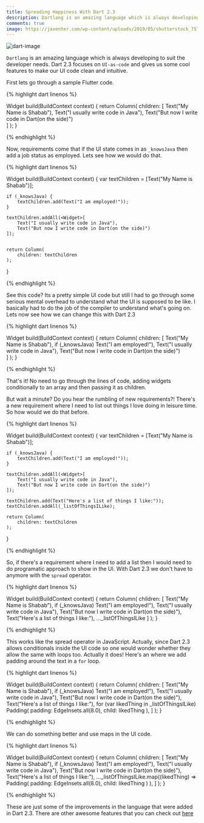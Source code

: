 ```yaml
---
title: Spreading Happiness With Dart 2.3
description: Dartlang is an amazing language which is always developing to suit the developer needs. Dart 2.3 focuses on 'UI-as-code' and gives us some cool features to make our UI code clean and intuitive
comments: true
image: https://jaxenter.com/wp-content/uploads/2019/05/shutterstock_757814905-350x233.jpg
---
```


![dart-image](https://jaxenter.com/wp-content/uploads/2019/05/shutterstock_757814905-350x233.jpg)


`Dartlang` is an amazing language which is always developing to suit the developer needs. Dart 2.3 focuses on `UI-as-code` and gives us some cool features to make our UI code clean and intuitive. 

First lets go through a sample Flutter code.

{% highlight dart linenos %}

Widget build(BuildContext context) {
    return Column(
        children: <Widget>[
            Text("My Name is Shabab"),
            Text("I usually write code in Java"),
            Text("But now I write code in Dart(on the side)")   
        ]
    );
}

{% endhighlight %}

Now, requirements come that if the UI state comes in as `_knowsJava` then add a job status as employed. Lets see how we would do that.

{% highlight dart linenos %}

Widget build(BuildContext context) {
    var textChildren = <Widget>[Text("My Name is Shabab")];

    if (_knowsJava) {
        textChildren.add(Text("I am employed!"));
    }

    textChildren.addAll(<Widget>[
        Text("I usually write code in Java"),
        Text("But now I write code in Dart(on the side)") 
    ]);


    return Column(
        children: textChildren
    );
}

{% endhighlight %}

See this code? Its a pretty simple UI code but still I had to go through some serious mental overhead to understand what the UI is supposed to be like. I basically had to do the job of the compiler to understand what's going on. Lets now see how we can change this with Dart 2.3

{% highlight dart linenos %}

Widget build(BuildContext context) {
    return Column(
        children: <Widget>[
            Text("My Name is Shabab"),
            if (_knowsJava)
                Text("I am employed!"),
            Text("I usually write code in Java"),
            Text("But now I write code in Dart(on the side)")   
        ]
    );
}

{% endhighlight %}

That's it! No need to go through the lines of code, adding widgets conditionally to an array and then passing it as children. 

But wait a minute? Do you hear the rumbling of new requirements?! There's a new requirement where I need to list out things I love doing in leisure time. So how would we do that before.

{% highlight dart linenos %}

Widget build(BuildContext context) {
    var textChildren = <Widget>[Text("My Name is Shabab")];

    if (_knowsJava) {
        textChildren.add(Text("I am employed!"));
    }

    textChildren.addAll(<Widget>[
        Text("I usually write code in Java"),
        Text("But now I write code in Dart(on the side)") 
    ]);

    textChildren.add(Text("Here's a list of things I like:"));
    textChildren.addAll(_listOfThingsILike);

    return Column(
        children: textChildren
    );
}

{% endhighlight %}

So, if there's a requirement where I need to add a list then I would need to do programatic approach to show in the UI. With Dart 2.3 we don't have to anymore with the `spread` operator. 

{% highlight dart linenos %}

Widget build(BuildContext context) {
    return Column(
        children: <Widget>[
            Text("My Name is Shabab"),
            if (_knowsJava)
                Text("I am employed!"),
            Text("I usually write code in Java"),
            Text("But now I write code in Dart(on the side)"),
            Text("Here's a list of things I like:"),
            ..._listOfThingsILike
        ]
    );
}

{% endhighlight %}

This works like the spread operator in JavaScript. Actually, since Dart 2.3 allows conditionals inside the UI code so one would wonder whether they allow the same with loops too. Actually it does! Here's an where we add padding around the text in a `for` loop.

{% highlight dart linenos %}

Widget build(BuildContext context) {
    return Column(
        children: <Widget>[
            Text("My Name is Shabab"),
            if (_knowsJava)
                Text("I am employed!"),
            Text("I usually write code in Java"),
            Text("But now I write code in Dart(on the side)"),
            Text("Here's a list of things I like:"),
            for (var likedThing in _listOfThingsILike)
                Padding(
                    padding: EdgeInsets.all(8.0),
                    child: likedThing
                ),
        ]
    );
}

{% endhighlight %}

We can do something better and use maps in the UI code.

{% highlight dart linenos %}

Widget build(BuildContext context) {
    return Column(
        children: <Widget>[
            Text("My Name is Shabab"),
            if (_knowsJava)
                Text("I am employed!"),
            Text("I usually write code in Java"),
            Text("But now I write code in Dart(on the side)"),
            Text("Here's a list of things I like:"),
            ..._listOfThingsILike.map((likedThing) =>
                Padding(
                    padding: EdgeInsets.all(8.0),
                    child: likedThing
                )
            ),
        ]
    );
}

{% endhighlight %}

These are just some of the improvements in the language that were added in Dart 2.3. There are other awesome features that you can check out [here](https://github.com/dart-lang/sdk/blob/master/CHANGELOG.md#230)
